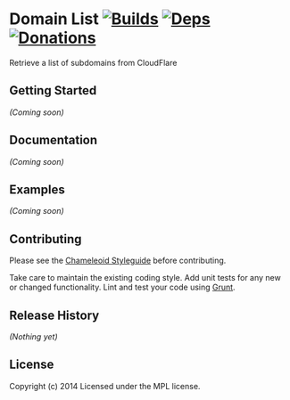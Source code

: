 Domain List [![Builds][]][travis] [![Deps][]][gemnasium] [![Donations][]][gittip]
===========
Retrieve a list of subdomains from CloudFlare

[Builds]: http://img.shields.io/travis-ci/rummik/domain-list.png "Build Status"
[travis]: https://travis-ci.org/rummik/domain-list
[Deps]: https://gemnasium.com/rummik/domain-list.png "Dependency Status"
[gemnasium]: https://gemnasium.com/rummik/domain-list
[Donations]: http://img.shields.io/gittip/rummik.png
[gittip]: https://www.gittip.com/rummik/


## Getting Started
_(Coming soon)_


## Documentation
_(Coming soon)_


## Examples
_(Coming soon)_


## Contributing
Please see the [Chameleoid Styleguide][] before contributing.

Take care to maintain the existing coding style.  Add unit tests for any new or
changed functionality.  Lint and test your code using [Grunt][].

[Chameleoid Styleguide]: https://github.com/chameleoid/style
[Grunt]: http://gruntjs.com/


## Release History
_(Nothing yet)_


## License
Copyright (c) 2014
Licensed under the MPL license.
